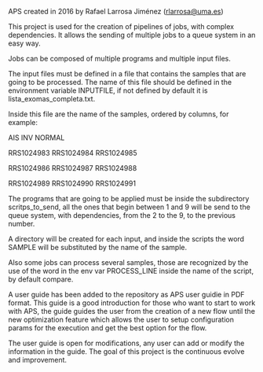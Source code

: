 
APS  created in 2016 by Rafael Larrosa Jiménez (rlarrosa@uma.es)

This project is used for the creation of pipelines of jobs, with complex
dependencies.  It allows the sending of multiple jobs to a queue system in an
easy way.  

Jobs can be composed of multiple programs and multiple input files.

The input files must be defined in a file that contains the samples that are
going to be processed.  The name of this file should be defined in the
environment variable INPUTFILE, if not defined by default it is
lista_exomas_completa.txt.

Inside this file are the name of the samples, ordered by columns, for example:


AIS             INV             NORMAL

RRS1024983      RRS1024984      RRS1024985

RRS1024986      RRS1024987      RRS1024988

RRS1024989      RRS1024990      RRS1024991



The programs that are going to be applied must be inside the subdirectory
scritps_to_send, all the ones that begin between 1 and 9 will be send to the
queue system, with dependencies, from the 2 to the 9, to the previous number.

A directory will be created for each input, and inside the scripts the word
SAMPLE will be substituted by the name of the sample.


Also some jobs can process several samples, those are recognized by the use of 
the word in the env var PROCESS_LINE inside the name of the script,
by default compare.

A user guide has been added to the repository as APS user guidie in PDF format.
This guide is a good introduction for those who want to start to work with APS,
the guide guides the user from the creation of a new flow until the new optimization
feature which allows the user to setup configuration params for the execution and get
the best option for the flow.

The user guide is open for modifications, any user can add or modify the information
in the guide. The goal of this project is the continuous evolve and improvement.

